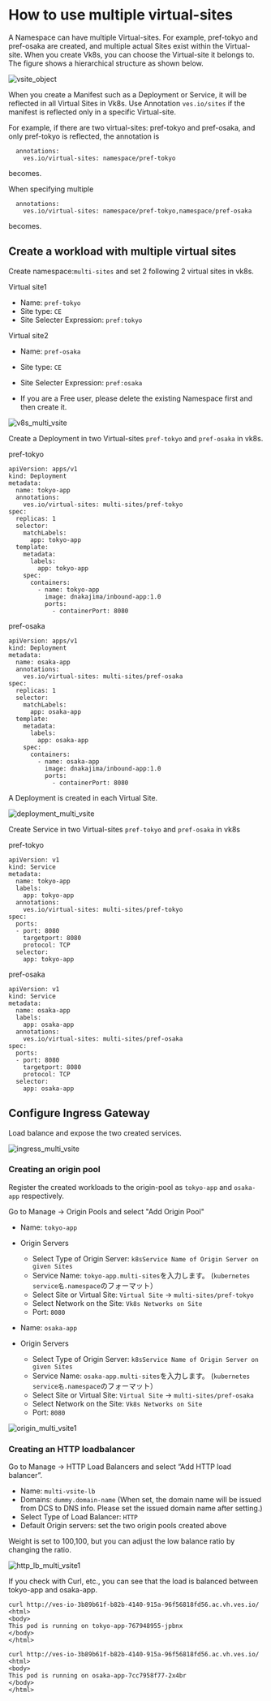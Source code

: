# How to use multiple virtual-sites

A Namespace can have multiple Virtual-sites. For example, pref-tokyo and pref-osaka are created, and multiple actual Sites exist within the Virtual-site.
When you create Vk8s, you can choose the Virtual-site it belongs to.
The figure shows a hierarchical structure as shown below.

![vsite_object](./pics/vsite_object.svg)

When you create a Manifest such as a Deployment or Service, it will be reflected in all Virtual Sites in Vk8s. Use Annotation `ves.io/sites` if the manifest is reflected only in a specific Virtual-site.

For example, if there are two virtual-sites: pref-tokyo and pref-osaka, and only pref-tokyo is reflected, the annotation is

```metadata:
  annotations:
    ves.io/virtual-sites: namespace/pref-tokyo
```

becomes.

When specifying multiple

```metadata:
  annotations:
    ves.io/virtual-sites: namespace/pref-tokyo,namespace/pref-osaka
```
becomes.

## Create a workload with multiple virtual sites

Create namespace:`multi-sites` and set 2 following 2 virtual sites in vk8s.

Virtual site1
- Name: `pref-tokyo`
- Site type: `CE`
- Site Selecter Expression: `pref:tokyo`

Virtual site2
- Name: `pref-osaka`
- Site type: `CE`
- Site Selecter Expression: `pref:osaka`

- If you are a Free user, please delete the existing Namespace first and then create it.

![v8s_multi_vsite](./pics/v8s_multi_vsite.png)

Create a Deployment in two Virtual-sites `pref-tokyo` and `pref-osaka` in vk8s.

pref-tokyo

```
apiVersion: apps/v1
kind: Deployment
metadata:
  name: tokyo-app
  annotations:
    ves.io/virtual-sites: multi-sites/pref-tokyo
spec:
  replicas: 1
  selector:
    matchLabels:
      app: tokyo-app
  template:
    metadata:
      labels:
        app: tokyo-app
    spec:
      containers:
        - name: tokyo-app
          image: dnakajima/inbound-app:1.0
          ports:
            - containerPort: 8080
```

pref-osaka

```
apiVersion: apps/v1
kind: Deployment
metadata:
  name: osaka-app
  annotations:
    ves.io/virtual-sites: multi-sites/pref-osaka
spec:
  replicas: 1
  selector:
    matchLabels:
      app: osaka-app
  template:
    metadata:
      labels:
        app: osaka-app
    spec:
      containers:
        - name: osaka-app
          image: dnakajima/inbound-app:1.0
          ports:
            - containerPort: 8080
```


A Deployment is created in each Virtual Site.

![deployment_multi_vsite](./pics/deployment_multi_vsite.png)

Create Service in two Virtual-sites `pref-tokyo` and `pref-osaka` in vk8s


pref-tokyo

```
apiVersion: v1
kind: Service
metadata:
  name: tokyo-app
  labels:
    app: tokyo-app
  annotations:
    ves.io/virtual-sites: multi-sites/pref-tokyo
spec:
  ports:
  - port: 8080
    targetport: 8080
    protocol: TCP
  selector:
    app: tokyo-app
```

pref-osaka

```
apiVersion: v1
kind: Service
metadata:
  name: osaka-app
  labels:
    app: osaka-app
  annotations:
    ves.io/virtual-sites: multi-sites/pref-osaka
spec:
  ports:
  - port: 8080
    targetport: 8080
    protocol: TCP
  selector:
    app: osaka-app
```

## Configure Ingress Gateway

Load balance and expose the two created services.

![ingress_multi_vsite](./pics/ingress_multi_vsite.svg)

### Creating an origin pool

Register the created workloads to the origin-pool as `tokyo-app` and `osaka-app` respectively.

Go to Manage -> Origin Pools and select "Add Origin Pool"

- Name: `tokyo-app`
- Origin Servers
  - Select Type of Origin Server: `k8sService Name of Origin Server on given Sites`
  - Service Name: `tokyo-app.multi-sites`を入力します。 (`kubernetes service名.namespace`のフォーマット）
  - Select Site or Virtual Site: `Virtual Site` -> `multi-sites/pref-tokyo`
  - Select Network on the Site: `Vk8s Networks on Site`
  - Port: `8080`

- Name: `osaka-app`
- Origin Servers
  - Select Type of Origin Server: `k8sService Name of Origin Server on given Sites`
  - Service Name: `osaka-app.multi-sites`を入力します。 (`kubernetes service名.namespace`のフォーマット）
  - Select Site or Virtual Site: `Virtual Site` -> `multi-sites/pref-osaka`
  - Select Network on the Site: `Vk8s Networks on Site`
  - Port: `8080`

![origin_multi_vsite1](./pics/origin_multi_vsite1.png)

### Creating an HTTP loadbalancer

Go to Manage -> HTTP Load Balancers and select “Add HTTP load balancer”.

- Name: `multi-vsite-lb`
- Domains: `dummy.domain-name` (When set, the domain name will be issued from DCS to DNS info. Please set the issued domain name after setting.)
- Select Type of Load Balancer: `HTTP`
- Default Origin servers: set the two origin pools created above

Weight is set to 100,100, but you can adjust the low balance ratio by changing the ratio.

![http_lb_multi_vsite1](./pics/http_lb_multi_vsite1.png)


If you check with Curl, etc., you can see that the load is balanced between tokyo-app and osaka-app.

```
curl http://ves-io-3b89b61f-b82b-4140-915a-96f56818fd56.ac.vh.ves.io/
<html>
<body>
This pod is running on tokyo-app-767948955-jpbnx
</body>
</html>

curl http://ves-io-3b89b61f-b82b-4140-915a-96f56818fd56.ac.vh.ves.io/
<html>
<body>
This pod is running on osaka-app-7cc7958f77-2x4br
</body>
</html>
```
